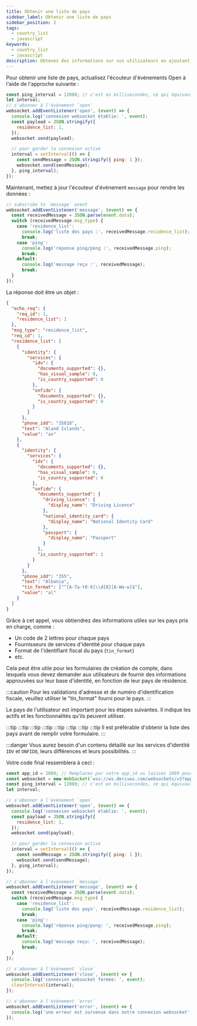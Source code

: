 ```yaml
---
title: Obtenir une liste de pays
sidebar_label: Obtenir une liste de pays
sidebar_position: 2
tags:
  - country_list
  - javascript
keywords:
  - country_list
  - javascript
description: Obtenez des informations sur vos utilisateurs en ajoutant une liste de pays à votre application commerciale. Apprenez à le faire avec cet exemple d'API JavaScript.
---
```


<!-- :::caution
You can learn more about countries [here](/docs/terminology/trading/residence-list)
::: -->

Pour obtenir une liste de pays, actualisez l'écouteur d'événements Open à l'aide de l'approche suivante :

```js title="index.js" showLineNumbers
const ping_interval = 12000; // c'est en millisecondes, ce qui équivaut à 120 secondes
let interval;
// s'abonner à l'événement `open`
websocket.addEventListener('open', (event) => {
  console.log('connexion websocket établie: ', event);
  const payload = JSON.stringify({
    residence_list: 1,
  });
  websocket.send(payload);

  // pour garder la connexion active
  interval = setInterval(() => {
    const sendMessage = JSON.stringify({ ping: 1 });
    websocket.send(sendMessage);
  }, ping_interval);
});
```

Maintenant, mettez à jour l'écouteur d'événement `message` pour rendre les données :

```js title="index.js" showLineNumbers
// subscribe to `message` event
websocket.addEventListener('message', (event) => {
  const receivedMessage = JSON.parse(event.data);
  switch (receivedMessage.msg_type) {
    case 'residence_list':
      console.log('liste des pays :', receivedMessage.residence_list);
      break;
    case 'ping':
      console.log('réponse ping/pong :', receivedMessage.ping);
      break;
    default:
      console.log('message reçu :', receivedMessage);
      break;
  }
});
```

La réponse doit être un objet :

```json showLineNumbers
{
  "echo_req": {
    "req_id": 1,
    "residence_list": 1
  },
  "msg_type": "residence_list",
  "req_id": 1,
  "residence_list": [
    {
      "identity": {
        "services": {
          "idv": {
            "documents_supported": {},
            "has_visual_sample": 0,
            "is_country_supported": 0
          },
          "onfido": {
            "documents_supported": {},
            "is_country_supported": 0
          }
        }
      },
      "phone_idd": "35818",
      "text": "Aland Islands",
      "value": "ax"
    },
    {
      "identity": {
        "services": {
          "idv": {
            "documents_supported": {},
            "has_visual_sample": 0,
            "is_country_supported": 0
          },
          "onfido": {
            "documents_supported": {
              "driving_licence": {
                "display_name": "Driving Licence"
              },
              "national_identity_card": {
                "display_name": "National Identity Card"
              },
              "passport": {
                "display_name": "Passport"
              }
            },
            "is_country_supported": 1
          }
        }
      },
      "phone_idd": "355",
      "text": "Albania",
      "tin_format": ["^[A-Ta-t0-9]\\d{8}[A-Wa-w]$"],
      "value": "al"
    }
  ]
}
```

Grâce à cet appel, vous obtiendrez des informations utiles sur les pays pris en charge, comme :

- Un code de 2 lettres pour chaque pays
- Fournisseurs de services d'identité pour chaque pays
- Format de l'identifiant fiscal du pays (`tin_format`)
- etc.

Cela peut être utile pour les formulaires de création de compte, dans lesquels vous devez demander aux utilisateurs de fournir des informations approuvées sur leur base d'identité, en fonction de leur pays de résidence.

:::caution
Pour les validations d'adresse et de numéro d'identification fiscale, veuillez utiliser le "tin_format" fourni pour le pays.
:::

Le pays de l'utilisateur est important pour les étapes suivantes. Il indique les actifs et les fonctionnalités qu'ils peuvent utiliser.

:::tip
:::tip
:::tip
:::tip
:::tip
:::tip
:::tip
:::tip
Il est préférable d'obtenir la liste des pays avant de remplir votre formulaire.
:::

:::danger
Vous aurez besoin d'un contenu détaillé sur les services d'identité `IDV` et `ONFIDO`, leurs différences et leurs possibilités.
:::

Votre code final ressemblera à ceci :

```js title="index.js" showLineNumbers
const app_id = 1089; // Remplacez par votre app_id ou laissez 1089 pour les tests.
const websocket = new WebSocket(`wss://ws.derivws.com/websockets/v3?app_id=${app_id}`);
const ping_interval = 12000; // c'est en millisecondes, ce qui équivaut à 120 secondes
let interval;

// s'abonner à l'événement `open`
websocket.addEventListener('open', (event) => {
  console.log('connexion websocket établie: ', event);
  const payload = JSON.stringify({
    residence_list: 1,
  });
  websocket.send(payload);

  // pour garder la connexion active
  interval = setInterval(() => {
    const sendMessage = JSON.stringify({ ping: 1 });
    websocket.send(sendMessage);
  }, ping_interval);
});

// s'abonner à l'événement `message`
websocket.addEventListener('message', (event) => {
  const receivedMessage = JSON.parse(event.data);
  switch (receivedMessage.msg_type) {
    case 'residence_list':
      console.log('liste des pays', receivedMessage.residence_list);
      break;
    case 'ping':
      console.log('réponse ping/pong: ', receivedMessage.ping);
      break;
    default:
      console.log('message reçu: ', receivedMessage);
      break;
  }
});

// s'abonner à l'événement `close`
websocket.addEventListener('close', (event) => {
  console.log('connexion websocket fermée: ', event);
  clearInterval(interval);
});

// s'abonner à l'événement `error`
websocket.addEventListener('error', (event) => {
  console.log('une erreur est survenue dans notre connexion websocket', event);
});
```
